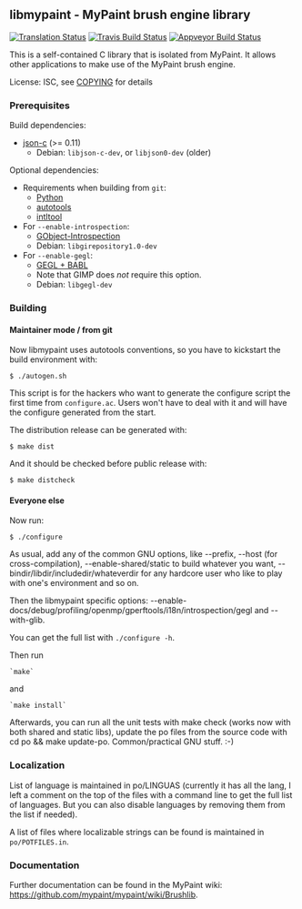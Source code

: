 ## libmypaint - MyPaint brush engine library

[![Translation Status](https://hosted.weblate.org/widgets/mypaint/libmypaint/svg-badge.svg)](https://hosted.weblate.org/engage/mypaint/?utm_source=widget)
[![Travis Build Status](https://travis-ci.org/mypaint/libmypaint.svg?branch=master)](https://travis-ci.org/mypaint/libmypaint)
[![Appveyor Build Status](https://ci.appveyor.com/api/projects/status/github/mypaint/libmypaint?branch=master&svg=true)](https://ci.appveyor.com/project/jonnor/libmypaint)

This is a self-contained C library that is isolated from MyPaint.
It allows other applications to make use of the MyPaint brush engine.

License: ISC, see [COPYING](./COPYING) for details

### Prerequisites

Build dependencies:

* [json-c](https://github.com/json-c/json-c/wiki) (>= 0.11)
  - Debian: `libjson-c-dev`, or `libjson0-dev` (older)

Optional dependencies:

* Requirements when building from `git`:
  - [Python](http://python.org/)
  - [autotools](https://en.wikipedia.org/wiki/GNU_Build_System)
  - [intltool](https://freedesktop.org/wiki/Software/intltool/)
* For `--enable-introspection`:
  - [GObject-Introspection](https://live.gnome.org/GObjectIntrospection)
  - Debian: `libgirepository1.0-dev`
* For `--enable-gegl`:
  - [GEGL + BABL](http://gegl.org/)
  - Note that GIMP does *not* require this option.
  - Debian: `libgegl-dev`

### Building

#### Maintainer mode / from git

Now libmypaint uses autotools conventions,
so you have to kickstart the build environment with:

    $ ./autogen.sh

This script is for the hackers who want to generate the configure script
the first time from `configure.ac`.
Users won't have to deal with it
and will have the configure generated from the start.

The distribution release can be generated with:

    $ make dist

And it should be checked before public release with:

    $ make distcheck

#### Everyone else

Now run:

    $ ./configure

As usual, add any of the common GNU options, like --prefix, --host (for
cross-compilation), --enable-shared/static to build whatever you want,
--bindir/libdir/includedir/whateverdir for any hardcore user who like to
play with one's environment and so on.

Then the libmypaint specific options:
--enable-docs/debug/profiling/openmp/gperftools/i18n/introspection/gegl
and --with-glib.

You can get the full list with `./configure -h`.

Then run

    `make`

and

    `make install`

Afterwards, you can run all the unit tests with make check (works now with
both shared and static libs), update the po files from the source code
with cd po && make update-po. Common/practical GNU stuff. :-)

### Localization

List of language is maintained in po/LINGUAS (currently it has all the
lang, I left a comment on the top of the files with a command line to
get the full list of languages. But you can also disable languages by
removing them from the list if needed).

A list of files where localizable strings can be found is maintained
in `po/POTFILES.in`.

### Documentation

Further documentation can be found in the MyPaint wiki:
<https://github.com/mypaint/mypaint/wiki/Brushlib>.
